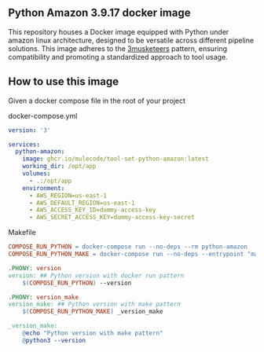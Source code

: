 ## Python Amazon 3.9.17 docker image

This repository houses a Docker image equipped with Python under amazon linux architecture, designed to be versatile
across different pipeline
solutions.
This image adheres to the [3musketeers](https://3musketeersdev.netlify.app) pattern, ensuring compatibility and
promoting a standardized approach to tool usage.

## How to use this image

Given a docker compose file in the root of your project

docker-compose.yml

```yaml
version: '3'

services:
  python-amazon:
    image: ghcr.io/mulecode/tool-set-python-amazon:latest
    working_dir: /opt/app
    volumes:
      - .:/opt/app
    environment:
      - AWS_REGION=us-east-1
      - AWS_DEFAULT_REGION=us-east-1
      - AWS_ACCESS_KEY_ID=dummy-access-key
      - AWS_SECRET_ACCESS_KEY=dummy-access-key-secret
```

Makefile

```makefile
COMPOSE_RUN_PYTHON = docker-compose run --no-deps --rm python-amazon
COMPOSE_RUN_PYTHON_MAKE = docker-compose run --no-deps --entrypoint "make" --rm python-amazon

.PHONY: version
version: ## Python version with docker run pattern
	$(COMPOSE_RUN_PYTHON) --version

.PHONY: version_make
version_make: ## Python version with make pattern
	$(COMPOSE_RUN_PYTHON_MAKE) _version_make

_version_make:
	@echo "Python version with make pattern"
	@python3 --version
```
